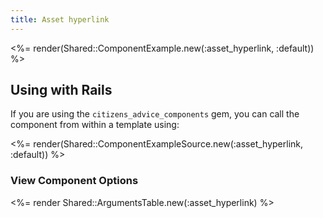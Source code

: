 ```yaml
---
title: Asset hyperlink
---
```


<%= render(Shared::ComponentExample.new(:asset_hyperlink, :default)) %>

## Using with Rails

If you are using the `citizens_advice_components` gem, you can call the component from within a template using:

<%= render(Shared::ComponentExampleSource.new(:asset_hyperlink, :default)) %>

### View Component Options

<%= render Shared::ArgumentsTable.new(:asset_hyperlink) %>
